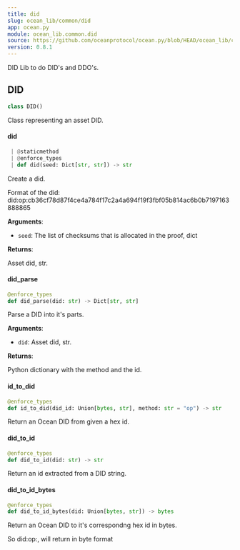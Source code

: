 ```yaml
---
title: did
slug: ocean_lib/common/did
app: ocean.py
module: ocean_lib.common.did
source: https://github.com/oceanprotocol/ocean.py/blob/HEAD/ocean_lib/common/did.py
version: 0.8.1
---
```

DID Lib to do DID's and DDO's.

## DID

```python
class DID()
```

Class representing an asset DID.

#### did

```python
 | @staticmethod
 | @enforce_types
 | def did(seed: Dict[str, str]) -> str
```

Create a did.

Format of the did:
did:op:cb36cf78d87f4ce4a784f17c2a4a694f19f3fbf05b814ac6b0b7197163888865

**Arguments**:

- `seed`: The list of checksums that is allocated in the proof, dict

**Returns**:

Asset did, str.

#### did\_parse

```python
@enforce_types
def did_parse(did: str) -> Dict[str, str]
```

Parse a DID into it's parts.

**Arguments**:

- `did`: Asset did, str.

**Returns**:

Python dictionary with the method and the id.

#### id\_to\_did

```python
@enforce_types
def id_to_did(did_id: Union[bytes, str], method: str = "op") -> str
```

Return an Ocean DID from given a hex id.

#### did\_to\_id

```python
@enforce_types
def did_to_id(did: str) -> str
```

Return an id extracted from a DID string.

#### did\_to\_id\_bytes

```python
@enforce_types
def did_to_id_bytes(did: Union[bytes, str]) -> bytes
```

Return an Ocean DID to it's correspondng hex id in bytes.

So did:op:<hex>, will return <hex> in byte format


